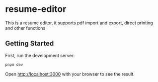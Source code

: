 # resume-editor

This is a resume editor, it supports pdf import and export, direct printing and other functions

## Getting Started

First, run the development server:

```bash
pnpm dev
```

Open [http://localhost:3000](http://localhost:3000) with your browser to see the result.
